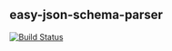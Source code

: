 ## easy-json-schema-parser

[![Build Status](https://travis-ci.org/CuberL/easy-json-schema-parser.svg?branch=master)](https://travis-ci.org/CuberL/easy-json-schema-parser)
